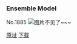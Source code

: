 ### Ensemble Model
No.1885
![图片不见了~~~](https://imgs.xkcd.com/comics/ensemble_model.png)

[原址](https://xkcd.com//1885) [下载](https://imgs.xkcd.com/comics/ensemble_model.png)

